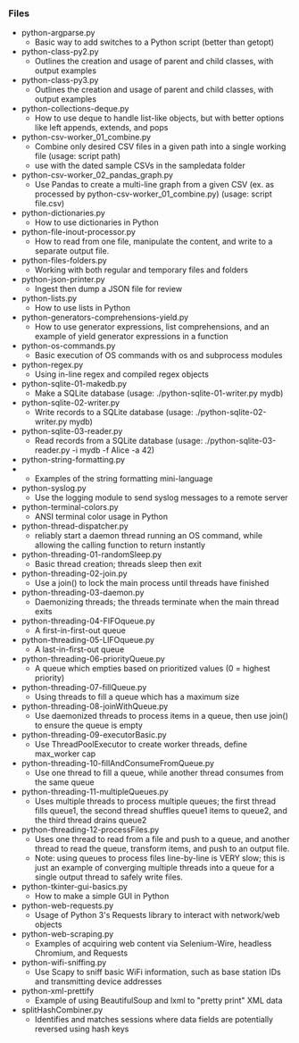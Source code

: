 ### Files
- python-argparse.py
	- Basic way to add switches to a Python script (better than getopt)
- python-class-py2.py
	- Outlines the creation and usage of parent and child classes, with output examples
- python-class-py3.py
	- Outlines the creation and usage of parent and child classes, with output examples
- python-collections-deque.py
	- How to use deque to handle list-like objects, but with better options like left appends, extends, and pops
- python-csv-worker_01_combine.py
	- Combine only desired CSV files in a given path into a single working file (usage: script path)
	- use with the dated sample CSVs in the sampledata folder
- python-csv-worker_02_pandas_graph.py
	- Use Pandas to create a multi-line graph from a given CSV (ex. as processed by python-csv-worker_01_combine.py) (usage: script file.csv)
- python-dictionaries.py
	- How to use dictionaries in Python
- python-file-inout-processor.py
	- How to read from one file, manipulate the content, and write to a separate output file.
- python-files-folders.py
	- Working with both regular and temporary files and folders
- python-json-printer.py
	- Ingest then dump a JSON file for review
- python-lists.py
	- How to use lists in Python
- python-generators-comprehensions-yield.py
	- How to use generator expressions, list comprehensions, and an example of yield generator expressions in a function
- python-os-commands.py
	- Basic execution of OS commands with os and subprocess modules
- python-regex.py
	- Using in-line regex and compiled regex objects
- python-sqlite-01-makedb.py
	- Make a SQLite database (usage: ./python-sqlite-01-writer.py mydb)
- python-sqlite-02-writer.py
	- Write records to a SQLite database (usage: ./python-sqlite-02-writer.py mydb)
- python-sqlite-03-reader.py
	- Read records from a SQLite database (usage: ./python-sqlite-03-reader.py -i mydb -f Alice -a 42)
- python-string-formatting.py
- 	- Examples of the string formatting mini-language
- python-syslog.py
	- Use the logging module to send syslog messages to a remote server
- python-terminal-colors.py
	- ANSI terminal color usage in Python
- python-thread-dispatcher.py
	- reliably start a daemon thread running an OS command, while allowing the calling function to return instantly
- python-threading-01-randomSleep.py
	- Basic thread creation; threads sleep then exit
- python-threading-02-join.py
	- Use a join() to lock the main process until threads have finished
- python-threading-03-daemon.py
	- Daemonizing threads; the threads terminate when the main thread exits
- python-threading-04-FIFOqueue.py
	- A first-in-first-out queue
- python-threading-05-LIFOqueue.py
	- A last-in-first-out queue
- python-threading-06-priorityQueue.py
	- A queue which empties based on prioritized values (0 = highest priority)
- python-threading-07-fillQueue.py
	- Using threads to fill a queue which has a maximum size
- python-threading-08-joinWithQueue.py
	- Use daemonized threads to process items in a queue, then use join() to ensure the queue is empty
- python-threading-09-executorBasic.py
	- Use ThreadPoolExecutor to create worker threads, define max_worker cap
- python-threading-10-fillAndConsumeFromQueue.py
	- Use one thread to fill a queue, while another thread consumes from the same queue
- python-threading-11-multipleQueues.py
	- Uses multiple threads to process multiple queues; the first thread fills queue1, the second thread shuffles queue1 items to queue2, and the third thread drains queue2
- python-threading-12-processFiles.py
	- Uses one thread to read from a file and push to a queue, and another thread to read the queue, transform items, and push to an output file.
	- Note: using queues to process files line-by-line is VERY slow; this is just an example of converging multiple threads into a queue for a single output thread to safely write files.
- python-tkinter-gui-basics.py
	- How to make a simple GUI in Python
- python-web-requests.py
	- Usage of Python 3's Requests library to interact with network/web objects
- python-web-scraping.py
	- Examples of acquiring web content via Selenium-Wire, headless Chromium, and Requests
- python-wifi-sniffing.py
	- Use Scapy to sniff basic WiFi information, such as base station IDs and transmitting device addresses
- python-xml-prettify
	- Example of using BeautifulSoup and lxml to "pretty print" XML data
- splitHashCombiner.py
	- Identifies and matches sessions where data fields are potentially reversed using hash keys
